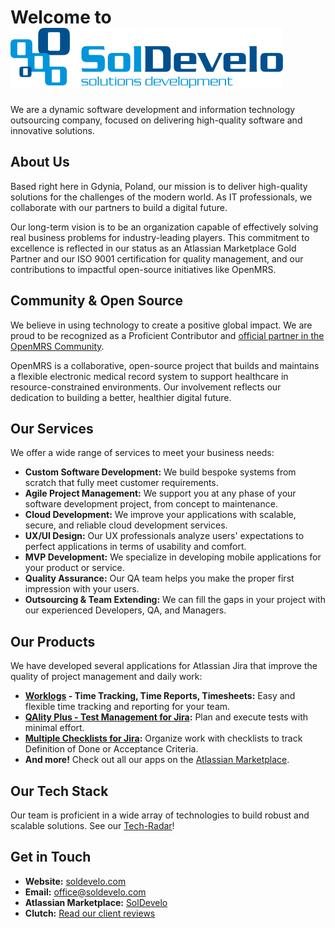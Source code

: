 # Welcome to [![SolDevelo Logo](https://raw.githubusercontent.com/SolDevelo/.github/refs/heads/main/profile/SolDevelo-logo-color.svg)](https://www.soldevelo.com)

We are a dynamic software development and information technology outsourcing company, focused on delivering high-quality software and innovative solutions.

## About Us

Based right here in Gdynia, Poland, our mission is to deliver high-quality solutions for the challenges of the modern world. As IT professionals, we collaborate with our partners to build a digital future.

Our long-term vision is to be an organization capable of effectively solving real business problems for industry-leading players. 
This commitment to excellence is reflected in our status as an Atlassian Marketplace Gold Partner and our ISO 9001 certification for quality management, and our contributions to impactful open-source initiatives like OpenMRS.

## Community & Open Source
We believe in using technology to create a positive global impact. We are proud to be recognized as a Proficient Contributor and [official partner in the OpenMRS Community](https://openmrs.org/who-we-are/openmrs-partners/).

OpenMRS is a collaborative, open-source project that builds and maintains a flexible electronic medical record system to support healthcare in resource-constrained environments. Our involvement reflects our dedication to building a better, healthier digital future.

## Our Services

We offer a wide range of services to meet your business needs:

* **Custom Software Development:** We build bespoke systems from scratch that fully meet customer requirements.
* **Agile Project Management:** We support you at any phase of your software development project, from concept to maintenance.
* **Cloud Development:** We improve your applications with scalable, secure, and reliable cloud development services.
* **UX/UI Design:** Our UX professionals analyze users' expectations to perfect applications in terms of usability and comfort.
* **MVP Development:** We specialize in developing mobile applications for your product or service.
* **Quality Assurance:** Our QA team helps you make the proper first impression with your users.
* **Outsourcing & Team Extending:** We can fill the gaps in your project with our experienced Developers, QA, and Managers.

## Our Products

We have developed several applications for Atlassian Jira that improve the quality of project management and daily work:

* **[Worklogs](https://soldevelo.com/products/time-reports-for-jira/) - Time Tracking, Time Reports, Timesheets:** Easy and flexible time tracking and reporting for your team.
* **[QAlity Plus - Test Management for Jira](https://soldevelo.com/products/test-management-for-jira/):** Plan and execute tests with minimal effort.
* **[Multiple Checklists for Jira](https://soldevelo.com/products/checklists-for-jira/):** Organize work with checklists to track Definition of Done or Acceptance Criteria.
* **And more!** Check out all our apps on the [Atlassian Marketplace](https://marketplace.atlassian.com/vendors/1215650/soldevelo).

## Our Tech Stack

Our team is proficient in a wide array of technologies to build robust and scalable solutions.
See our [Tech-Radar](https://soldevelo.atlassian.net/wiki/spaces/STR/pages/5812518913/Tech+Radar)!

## Get in Touch

* **Website:** [soldevelo.com](https://soldevelo.com/)
* **Email:** office@soldevelo.com
* **Atlassian Marketplace:** [SolDevelo](https://marketplace.atlassian.com/vendors/1215650/soldevelo)
* **Clutch:** [Read our client reviews](https://clutch.co/profile/soldevelo)
